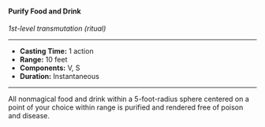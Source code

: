 #### Purify Food and Drink
*1st-level transmutation (ritual)*
___
- **Casting Time:** 1 action
- **Range:** 10 feet
- **Components:** V, S
- **Duration:** Instantaneous
___
All nonmagical food and drink within a 5-foot-radius sphere centered on a point of your choice within range is purified and rendered free of poison and disease.